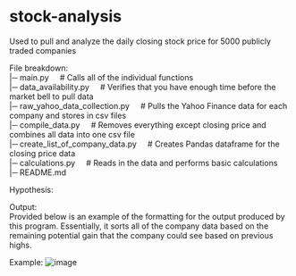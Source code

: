 # stock-analysis
Used to pull and analyze the daily closing stock price for 5000 publicly traded companies

File breakdown: <br />
|─ main.py                        &nbsp;&nbsp;&nbsp;&nbsp;# Calls all of the individual functions <br />
|─ data_availability.py           &nbsp;&nbsp;&nbsp;&nbsp;# Verifies that you have enough time before the market bell to pull data <br />
|─ raw_yahoo_data_collection.py   &nbsp;&nbsp;&nbsp;&nbsp;# Pulls the Yahoo Finance data for each company and stores in csv files <br />
|─ compile_data.py                &nbsp;&nbsp;&nbsp;&nbsp;# Removes everything except closing price and combines all data into one csv file <br />
|─ create_list_of_company_data.py &nbsp;&nbsp;&nbsp;&nbsp;# Creates Pandas dataframe for the closing price data <br />
|─ calculations.py                &nbsp;&nbsp;&nbsp;&nbsp;# Reads in the data and performs basic calculations <br />
|─ README.md <br />

Hypothesis:<br />

Output:<br />
Provided below is an example of the formatting for the output produced by this program. Essentially, it sorts all of the company data based on the remaining potential gain that the company could see based on previous highs.

Example:
![image](https://user-images.githubusercontent.com/41634809/129383877-fb09169d-2921-483b-bd42-67840d503d9d.png)





